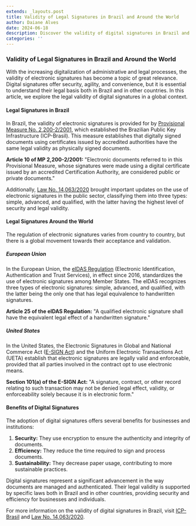 ```yaml
---
extends: _layouts.post
title: Validity of Legal Signatures in Brazil and Around the World
author: Daiane Alves
date: 2024-06-18
description: Discover the validity of digital signatures in Brazil and around the world. This article explores the legal basis of electronic signatures, citing specific laws and highlighting the benefits of this technology for businesses and institutions.
categories: ''
---
```


### Validity of Legal Signatures in Brazil and Around the World

With the increasing digitalization of administrative and legal processes, the validity of electronic signatures has become a topic of great relevance. Digital signatures offer security, agility, and convenience, but it is essential to understand their legal basis both in Brazil and in other countries. In this article, we explore the legal validity of digital signatures in a global context.

#### Legal Signatures in Brazil

In Brazil, the validity of electronic signatures is provided for by [Provisional Measure No. 2,200-2/2001](https://www.planalto.gov.br/ccivil_03/MPV/Antigas_2001/2200-2.htm), which established the Brazilian Public Key Infrastructure (ICP-Brasil). This measure establishes that digitally signed documents using certificates issued by accredited authorities have the same legal validity as physically signed documents.

**Article 10 of MP 2,200-2/2001:**
"Electronic documents referred to in this Provisional Measure, whose signatures were made using a digital certificate issued by an accredited Certification Authority, are considered public or private documents."

Additionally, [Law No. 14,063/2020](https://www.planalto.gov.br/ccivil_03/_Ato2019-2022/2020/Lei/L14063.htm) brought important updates on the use of electronic signatures in the public sector, classifying them into three types: simple, advanced, and qualified, with the latter having the highest level of security and legal validity.

#### Legal Signatures Around the World

The regulation of electronic signatures varies from country to country, but there is a global movement towards their acceptance and validation.

##### European Union

In the European Union, the [eIDAS Regulation](https://s.librecode.coop/e-idas-regulation) (Electronic Identification, Authentication and Trust Services), in effect since 2016, standardizes the use of electronic signatures among Member States. The eIDAS recognizes three types of electronic signatures: simple, advanced, and qualified, with the latter being the only one that has legal equivalence to handwritten signatures.

**Article 25 of the eIDAS Regulation:**
"A qualified electronic signature shall have the equivalent legal effect of a handwritten signature."

##### United States

In the United States, the Electronic Signatures in Global and National Commerce Act ([E-SIGN Act](https://www.congress.gov/bill/106th-congress/house-bill/1714)) and the Uniform Electronic Transactions Act (UETA) establish that electronic signatures are legally valid and enforceable, provided that all parties involved in the contract opt to use electronic means.

**Section 101(a) of the E-SIGN Act:**
"A signature, contract, or other record relating to such transaction may not be denied legal effect, validity, or enforceability solely because it is in electronic form."

#### Benefits of Digital Signatures

The adoption of digital signatures offers several benefits for businesses and institutions:

1. **Security:** They use encryption to ensure the authenticity and integrity of documents.
2. **Efficiency:** They reduce the time required to sign and process documents.
3. **Sustainability:** They decrease paper usage, contributing to more sustainable practices.


Digital signatures represent a significant advancement in the way documents are managed and authenticated. Their legal validity is supported by specific laws both in Brazil and in other countries, providing security and efficiency for businesses and individuals.

For more information on the validity of digital signatures in Brazil, visit [ICP-Brasil](http://www.iti.gov.br/icp-brasil) and [Law No. 14,063/2020](https://www.planalto.gov.br/ccivil_03/_Ato2019-2022/2020/Lei/L14063.htm).
